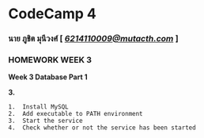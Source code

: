 # CodeCamp 4

### นาย ภูชิต  มุนีวงศ์  [ *6214110009@mutacth.com* ]
### HOMEWORK WEEK 3
**Week 3 Database Part 1** 

**3.**

	1.  Install MySQL 
	2.  Add executable to PATH environment 
	3.  Start the service 
	4.  Check whether or not the service has been started  
